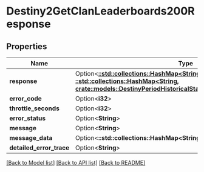 # Destiny2GetClanLeaderboards200Response

## Properties

Name | Type | Description | Notes
------------ | ------------- | ------------- | -------------
**response** | Option<[**::std::collections::HashMap<String, ::std::collections::HashMap<String, crate::models::DestinyPeriodHistoricalStatsPeriodDestinyLeaderboard>>**](map.md)> |  | [optional]
**error_code** | Option<**i32**> |  | [optional]
**throttle_seconds** | Option<**i32**> |  | [optional]
**error_status** | Option<**String**> |  | [optional]
**message** | Option<**String**> |  | [optional]
**message_data** | Option<**::std::collections::HashMap<String, String>**> |  | [optional]
**detailed_error_trace** | Option<**String**> |  | [optional]

[[Back to Model list]](../README.md#documentation-for-models) [[Back to API list]](../README.md#documentation-for-api-endpoints) [[Back to README]](../README.md)


